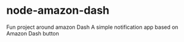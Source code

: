 # node-amazon-dash
Fun project around amazon Dash
A simple notification app based on Amazon Dash button

